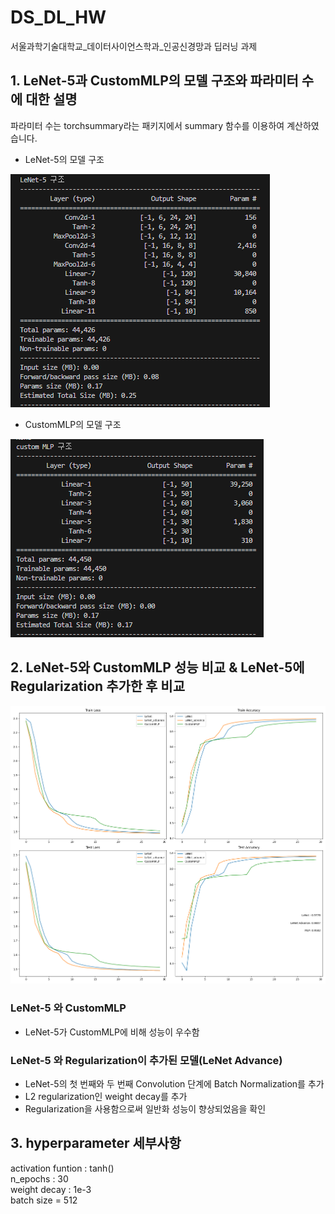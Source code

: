 # DS_DL_HW
서울과학기술대학교_데이터사이언스학과_인공신경망과 딥러닝 과제

## 1. LeNet-5과 CustomMLP의 모델 구조와 파라미터 수에 대한 설명
파라미터 수는 torchsummary라는 패키지에서 summary 함수를 이용하여 계산하였습니다.

- LeNet-5의 모델 구조
<img src="https://github.com/bae301764/DS_DL_HW/blob/main/LeNet%20%EA%B5%AC%EC%A1%B0.png">

- CustomMLP의 모델 구조
<img src="https://github.com/bae301764/DS_DL_HW/blob/main/customMLP%20%EA%B5%AC%EC%A1%B0.png">


## 2. LeNet-5와 CustomMLP 성능 비교 & LeNet-5에 Regularization 추가한 후 비교
<img src="https://github.com/bae301764/DS_DL_HW/blob/main/loss%20and%20accuracy%20plot.png">

### LeNet-5 와 CustomMLP
- LeNet-5가 CustomMLP에 비해 성능이 우수함

### LeNet-5 와 Regularization이 추가된 모델(LeNet Advance)
- LeNet-5의 첫 번째와 두 번째 Convolution 단계에 Batch Normalization를 추가
- L2 regularization인 weight decay를 추가
- Regularization을 사용함으로써 일반화 성능이 향상되었음을 확인


## 3. hyperparameter 세부사항
activation funtion : tanh()\
n_epochs : 30\
weight decay : 1e-3\
batch size = 512
